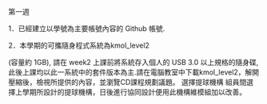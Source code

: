 第一週


1．已經建立以學號為主要帳號內容的 Github 帳號.

2．本學期的可攜隨身程式系統為kmol_level2

(容量約 1GB), 請在 week2 上課前將系統存入個人的 USB 3.0 以上規格的隨身碟, 此後上課均以此一系統中的套件版本為主.請在電腦教室中下載kmol_level2，解開壓縮後，檢視所提供的內容，並瀏覽CD課程規劃議題。
選擇提球機構
組員間選擇上學期所設計的提球機構，日後進行協同設計便用此機構維模組加以改善。
